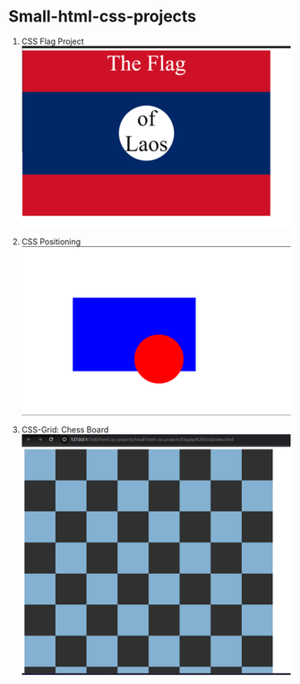# Small-html-css-projects

1. CSS Flag Project
![alt text](image.png)

2. CSS Positioning
![alt text](image-1.png)

3. CSS-Grid: Chess Board
![alt text](image-2.png)